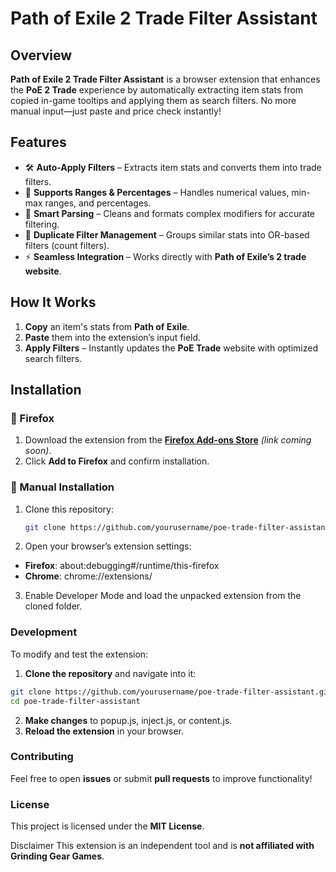 # Path of Exile 2 Trade Filter Assistant

## Overview
**Path of Exile 2 Trade Filter Assistant** is a browser extension that enhances the **PoE 2 Trade** experience by automatically extracting item stats from copied in-game tooltips and applying them as search filters. No more manual input—just paste and price check instantly!

## Features
- 🛠 **Auto-Apply Filters** – Extracts item stats and converts them into trade filters.
- 🔢 **Supports Ranges & Percentages** – Handles numerical values, min-max ranges, and percentages.
- 🧠 **Smart Parsing** – Cleans and formats complex modifiers for accurate filtering.
- 🔄 **Duplicate Filter Management** – Groups similar stats into OR-based filters (count filters).
- ⚡ **Seamless Integration** – Works directly with **Path of Exile’s 2 trade website**.

## How It Works
1. **Copy** an item's stats from **Path of Exile**.
2. **Paste** them into the extension’s input field.
3. **Apply Filters** – Instantly updates the **PoE Trade** website with optimized search filters.

## Installation
### 🔹 Firefox
1. Download the extension from the **[Firefox Add-ons Store](#)** *(link coming soon)*.
2. Click **Add to Firefox** and confirm installation.

### 🔹 Manual Installation
1. Clone this repository:
   ```sh
   git clone https://github.com/yourusername/poe-trade-filter-assistant.git
2. Open your browser’s extension settings:
  - **Firefox**: about:debugging#/runtime/this-firefox
 - **Chrome**: chrome://extensions/
3. Enable Developer Mode and load the unpacked extension from the cloned folder.

### Development
To modify and test the extension:

1. **Clone the repository** and navigate into it:
```sh
git clone https://github.com/yourusername/poe-trade-filter-assistant.git
cd poe-trade-filter-assistant
```
2. **Make changes** to popup.js, inject.js, or content.js.
3. **Reload the extension** in your browser.

### Contributing
Feel free to open **issues** or submit **pull requests** to improve functionality!

### License
This project is licensed under the **MIT License**.

Disclaimer
This extension is an independent tool and is **not affiliated with Grinding Gear Games**.
